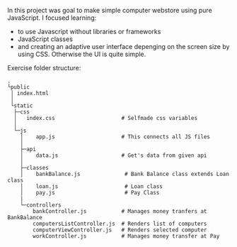In this project was goal to make simple computer webstore using pure JavaScript.
I focused learning:
- to use Javascript without libraries or frameworks
- JavaScript classes
- and creating an adaptive user interface depenging on the screen size by using CSS. Otherwise the UI is quite simple.

Exercise folder structure:
```
.
└public
 │ index.html 
 │
 └static
  ├─css
  │   index.css                     # Selfmade css variables
  │
  └─js
    │    app.js                     # This connects all JS files
    │
    ├─api
    │    data.js                    # Get's data from given api
    │
    ├─classes
    │    bankBalance.js              # Bank Balance class extends Loan class
    │    loan.js                     # Loan class
    │    pay.js                      # Pay Class
    |
    └─controllers
        bankController.js           # Manages money tranfers at BankBalance
        computersListController.js  # Renders list of computers
        computerViewController.js   # Renders selected computer
        workController.js           # Manages money transfer at Pay
```
